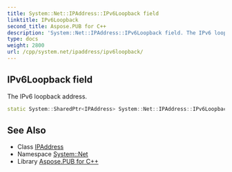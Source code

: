 ```yaml
---
title: System::Net::IPAddress::IPv6Loopback field
linktitle: IPv6Loopback
second_title: Aspose.PUB for C++
description: 'System::Net::IPAddress::IPv6Loopback field. The IPv6 loopback address in C++.'
type: docs
weight: 2800
url: /cpp/system.net/ipaddress/ipv6loopback/
---
```

## IPv6Loopback field


The IPv6 loopback address.

```cpp
static System::SharedPtr<IPAddress> System::Net::IPAddress::IPv6Loopback
```

## See Also

* Class [IPAddress](../)
* Namespace [System::Net](../../)
* Library [Aspose.PUB for C++](../../../)
